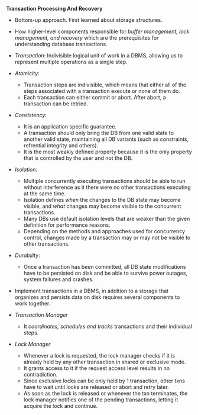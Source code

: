 **Transaction Processing And Recovery**
* Bottom-up approach. First learned about storage structures.
* How higher-level components responsible for *buffer management, lock management, and recovery* which are the prerequisites for understanding database transactions.

* *Transaction*: Indivisible logical unit of work in a DBMS, allowing us to represent multiple operations as a single step.

* *Atomicity*: 
    * Transaction steps are indivisible, which means that either all of the steps associated with a transaction execute or none of them do.
    * Each transaction can either commit or abort. After abort, a transaction can be retried.

* *Consistency*:
    * It is an application specific guarantee.
    * A transaction should only bring the DB from one valid state to another valid state, maintaining all DB variants (such as constraints, refrential integrity and others).
    * It is the most weakly defined property because it is the only property that is controlled by the user and not the DB.

* *Isolation*:
    * Multiple concurrently executing transactions should be able to run without interference as it there were no other transactions executing at the same time.
    * Isolation defines *when* the changes to the DB state may become visible, and *what* changes may become visible to the concurrent transactions.
    * Many DBs use default isolation levels that are weaker than the given definition for performance reasons.
    * Depending on the methods and approaches used for concurrency control, changes made by a transaction may or may not be visible to other transactions.

* *Durability*:
    * Once a transaction has been committed, all DB state modifications have to be persisted on disk and be able to survive power outages, system failures and crashes.

* Implement transactions in a DBMS, in addition to a storage that organizes and persists data on disk requires several components to work together.

* *Transaction Manager*
    * It *coordinates, schedules and tracks* transactions and their individual steps.

* *Lock Manager*
    * Whenever a lock is requested, the lock manager checks if it is already held by any other transaction in shared or exclusive mode.
    * It grants access to it if the request access level results in no contradiction.
    * Since exclusive locks can be only held by 1 transaction, other txns have to wait until locks are released or abort and retry later.
    * As soon as the lock is released or whenever the txn terminates, the lock manager notifies one of the pending transactions, letting it acquire the lock and continue.